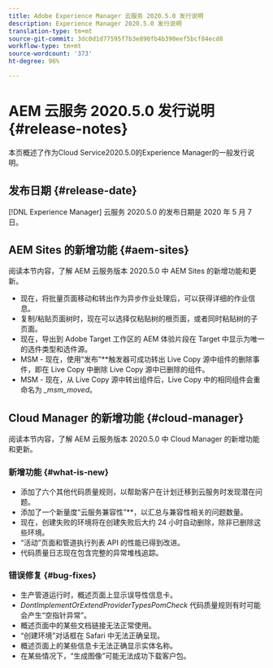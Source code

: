 ```yaml
---
title: Adobe Experience Manager 云服务 2020.5.0 发行说明
description: Experience Manager 2020.5.0 发行说明
translation-type: tm+mt
source-git-commit: 3dc0d1d77595f7b3e890fb4b390eef5bcf84ecd8
workflow-type: tm+mt
source-wordcount: '373'
ht-degree: 96%

---
```



# AEM 云服务 2020.5.0 发行说明 {#release-notes}

本页概述了作为Cloud Service2020.5.0的Experience Manager的一般发行说明。

## 发布日期 {#release-date}

[!DNL Experience Manager] 云服务 2020.5.0 的发布日期是 2020 年 5 月 7 日。

## AEM Sites 的新增功能 {#aem-sites}

阅读本节内容，了解 AEM 云服务版本 2020.5.0 中 AEM Sites 的新增功能和更新。

* 现在，将批量页面移动和转出作为异步作业处理后，可以获得详细的作业信息。
* 复制/粘贴页面树时，现在可以选择仅粘贴树的根页面，或者同时粘贴树的子页面。
* 现在，导出到 Adobe Target 工作区的 AEM 体验片段在 Target 中显示为唯一的选件类型和选件源。
* MSM - 现在，使用“发布”**&#x200B;触发器可成功转出 Live Copy 源中组件的删除事件，即在 Live Copy 中删除 Live Copy 源中已删除的组件。
* MSM - 现在，从 Live Copy 源中转出组件后，Live Copy 中的相同组件会重命名为 *_msm_moved*。


## Cloud Manager 的新增功能 {#cloud-manager}

阅读本节内容，了解 AEM 云服务版本 2020.5.0 中 Cloud Manager 的新增功能和更新。

### 新增功能 {#what-is-new}

* 添加了六个其他代码质量规则，以帮助客户在计划迁移到云服务时发现潜在问题。
* 添加了一个新量度“云服务兼容性”**，以汇总与兼容性相关的问题数量。
* 现在，创建失败的环境将在创建失败后大约 24 小时自动删除，除非已删除这些环境。
* “活动”页面和管道执行列表 API 的性能已得到改进。
* 代码质量日志现在包含完整的异常堆栈追踪。

### 错误修复 {#bug-fixes}

* 生产管道运行时，概述页面上显示误导性信息卡。
* *DontImplementOrExtendProviderTypesPomCheck* 代码质量规则有时可能会产生“空指针异常”。
* 概述页面中的某些文档链接无法正常使用。
* “创建环境”对话框在 Safari 中无法正确呈现。
* 概述页面上的某些信息卡无法正确显示实体名称。
* 在某些情况下，“生成图像”可能无法成功下载客户包。


